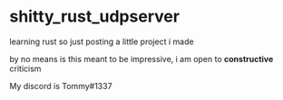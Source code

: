 # shitty_rust_udpserver
learning rust so just posting a little project i made 

by no means is this meant to be impressive, i am open to **constructive** criticism

My discord is Tommy#1337


